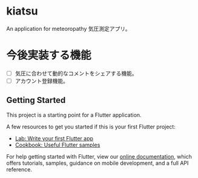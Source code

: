 # kiatsu

An application for meteoropathy
気圧測定アプリ。

# 今後実装する機能

- [ ] 気圧に合わせて動的なコメントをシェアする機能。
- [ ] アカウント登録機能。

## Getting Started

This project is a starting point for a Flutter application.

A few resources to get you started if this is your first Flutter project:

- [Lab: Write your first Flutter app](https://flutter.dev/docs/get-started/codelab)
- [Cookbook: Useful Flutter samples](https://flutter.dev/docs/cookbook)

For help getting started with Flutter, view our
[online documentation](https://flutter.dev/docs), which offers tutorials,
samples, guidance on mobile development, and a full API reference.
